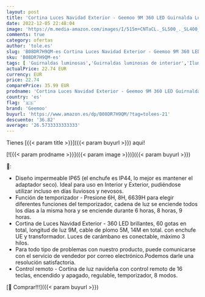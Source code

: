 ```yaml
---
layout: post
title: 'Cortina Luces Navidad Exterior - Geemoo 9M 360 LED Guirnalda Luces de Cascada Blanco Calido con Temporizador y función de Memoria  Prolongable  para Ventana Alero Balcon Navidad Decoración'
date: 2022-12-05 22:48:04
image: 'https://m.media-amazon.com/images/I/515m+CNTaCL._SL500_._SL400_.jpg'
comments: true
category: ofertas
author: 'tole.es'
slug: 'B08DR7H9QM-es Cortina Luces Navidad Exterior - Geemoo 9M 360 LED...'
sku: 'B08DR7H9QM-es'
tags: [ 'Guirnaldas luminosas','Guirnaldas luminosas de interior','Iluminación','geemoo','navidad','🇪🇸', ]
actualPrice: 22.74 EUR
currency: EUR
price: 22.74
comparePrice: 35.99 EUR
prodname: 'Cortina Luces Navidad Exterior - Geemoo 9M 360 LED Guirnalda Luces de Cascada Blanco Calido con Temporizador y función de Memoria  Prolongable  para Ventana Alero Balcon Navidad Decoración'
country: 'es'
flag: '🇪🇸'
brand: 'Geemoo'
buyurl: 'https://www.amazon.es/dp/B08DR7H9QM/?tag=tolees-21'
descuento: '36.82'
average: '26.5733333333333'
---
```


Tienes [{{< param title >}}]({{< param buyurl >}}) aqui!

[![{{< param prodname >}}]({{< param image >}})]({{< param buyurl >}})

🔎:

- Diseño impermeable IP65 (el enchufe es IP44, lo mejor es mantener el adaptador seco). Ideal para uso en Interior y Exterior, pudiéndose utilizar incluso en días lluviosos y nevosos.
- Función de temporizador - Presione 6H, 8H, 6639H para elegir diferentes funciones del temporizador, cadena de luz se enciende todos los días a la misma hora y se enciende durante 6 horas, 8 horas, 9 horas.
- Cortina de Luces Navidad Exterior - 360 LED brillantes, 60 gotas en total, longitud de luz 9M, cable de plomo 5M, 14M en total. con enchufe UE y transformador. Luces de carámbano es conectable, máximo 3 hilos.
- Para todo tipo de problemas con nuestro producto, puede comunicarse con el servicio de vendedor por correo electrónico.Podemos darle una resolución satisfactoria.
- Control remoto - Cortina de luz navideña con control remoto de 16 teclas, encendido y apagado, regulable, temporizador, 8 modos.

[🛒 Comprar!!!]({{< param buyurl >}})
